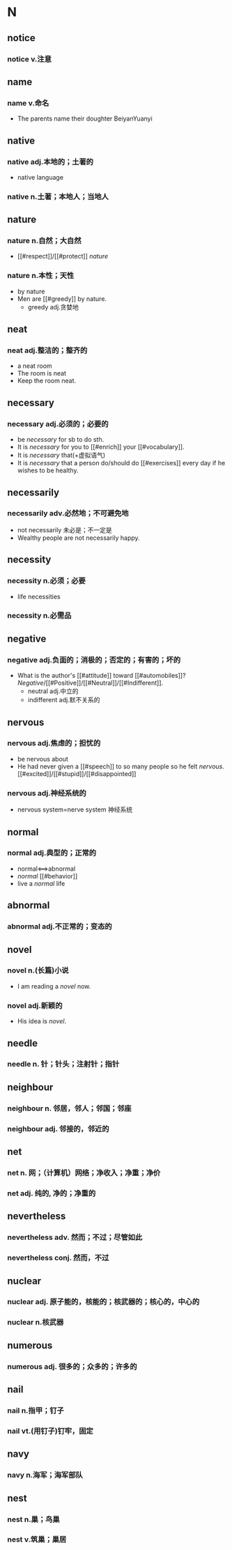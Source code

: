 
# N

## notice

### notice v.注意

## name

### name v.命名

- The parents name their doughter BeiyanYuanyi

## native

### native adj.本地的；土著的

- native language

### native n.土著；本地人；当地人

## nature

### nature n.自然；大自然

- [[#respect]]/[[#protect]] *nature*

### nature n.本性；天性

- by nature
- Men are [[#greedy]] by nature.
	- greedy adj.贪婪地

## neat

### neat adj.整洁的；整齐的

- a neat room
- The room is neat
- Keep the room neat.

## necessary

### necessary adj.必须的；必要的

- be *necessary* for sb to do sth.
- It is *necessary* for you to [[#enrich]] your [[#vocabulary]].
- It is *necessary* that(+虚拟语气)
- It is *necessary* that a person do/should do [[#exercises]] every day if he wishes to be healthy.

## necessarily

### necessarily adv.必然地；不可避免地

- not necessarily 未必是；不一定是
- Wealthy people are not necessarily happy.

## necessity

### necessity n.必须；必要

- life necessities

### necessity n.必需品

## negative

### negative adj.负面的；消极的；否定的；有害的；坏的

- What is the author's [[#attitude]] toward [[#automobiles]]?*Negative*/[[#Positive]]/[[#Neutral]]/[[#Indifferent]].
	- neutral adj.中立的
	- indifferent adj.默不关系的

## nervous

### nervous adj.焦虑的；担忧的

- be nervous about
- He had never given a [[#speech]] to so many people so he felt *nervous*.[[#excited]]/[[#stupid]]/[[#disappointed]]

### nervous adj.神经系统的

- nervous system=nerve system 神经系统

## normal

### normal adj.典型的；正常的

- normal<==>abnormal
- *normal* [[#behavior]]
- live a *normal* life

## abnormal

### abnormal adj.不正常的；变态的

## novel

### novel n.(长篇)小说

- I am reading a *novel* now.

### novel adj.新颖的

- His idea is *novel*.

## needle

### needle n. 针；针头；注射针；指针

## neighbour

### neighbour n. 邻居，邻人；邻国；邻座

### neighbour adj. 邻接的，邻近的

## net

### net n. 网；（计算机）网络；净收入；净重；净价

### net adj. 纯的, 净的；净重的

## nevertheless

### nevertheless adv. 然而；不过；尽管如此

### nevertheless conj. 然而，不过

## nuclear

### nuclear adj. 原子能的，核能的；核武器的；核心的，中心的

### nuclear n.核武器

## numerous

### numerous adj. 很多的；众多的；许多的

## nail

### nail n.指甲；钉子

### nail vt.(用钉子)钉牢，固定  

## navy

### navy n.海军；海军部队  

## nest

### nest n.巢；鸟巢

### nest v.筑巢；巢居  
